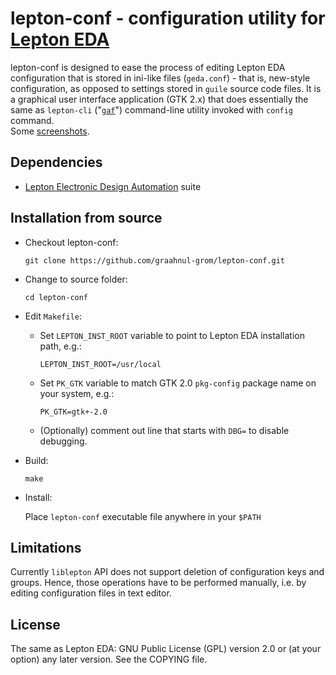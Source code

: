 lepton-conf - configuration utility for [Lepton EDA](https://github.com/lepton-eda/lepton-eda)
====================================================

lepton-conf is designed to ease the process of editing Lepton EDA configuration that
is stored in ini-like files (`geda.conf`) - that is, new-style configuration, as opposed
to settings stored in `guile` source code files. It is a graphical user interface application
(GTK 2.x) that does essentially the same as `lepton-cli` ("[`gaf`](http://wiki.geda-project.org/geda:gaf_utility)")
command-line utility invoked with `config` command.<br />
Some [screenshots](https://graahnul-grom.github.io/lepton-conf).


Dependencies
------------

- [Lepton Electronic Design Automation](https://github.com/lepton-eda/lepton-eda) suite

Installation from source
------------------------

* Checkout lepton-conf:

  `git clone https://github.com/graahnul-grom/lepton-conf.git`

* Change to source folder:

  `cd lepton-conf`

* Edit `Makefile`:

  - Set `LEPTON_INST_ROOT` variable to point to Lepton EDA installation path, e.g.:

    `LEPTON_INST_ROOT=/usr/local`

  - Set `PK_GTK` variable to match GTK 2.0 `pkg-config` package name on your system, e.g.:

    `PK_GTK=gtk+-2.0`

  - (Optionally) comment out line that starts with `DBG=` to disable debugging.

* Build:

  `make`

* Install:

  Place `lepton-conf` executable file anywhere in your `$PATH`


Limitations
-----------
Currently `liblepton` API does not support deletion of configuration
keys and groups. Hence, those operations have to be performed manually,
i.e. by editing configuration files in text editor.


License
-------
The same as Lepton EDA: GNU Public License (GPL) version 2.0 or (at your option) any later version.
See the COPYING file.

